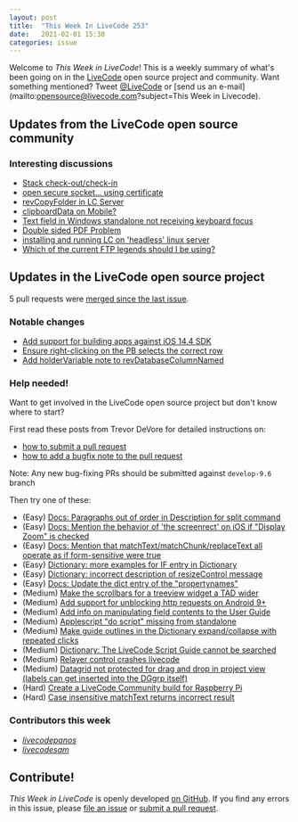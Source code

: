 ```yaml
---
layout: post
title:  "This Week In LiveCode 253"
date:   2021-02-01 15:30
categories: issue
---
```


Welcome to *This Week in LiveCode*!  This is a weekly summary of what's been
going on in the [LiveCode](https://livecode.com/) open source project and
community.  Want something mentioned?  Tweet
[@LiveCode](https://twitter.com/LiveCode) or
[send us an e-mail](mailto:opensource@livecode.com?subject=This Week in Livecode).

## Updates from the LiveCode open source community

<!--
### News & blog posts

- [October only: Get a Hacktoberfest t-shirt by contributing to LiveCode](https://hacktoberfest.digitalocean.com): Submit 4 pull requests and get a free Hacktoberfest T-shirt!
-->

### Interesting discussions

- [Stack check-out/check-in](https://www.mail-archive.com/use-livecode@lists.runrev.com/msg110764.html)
- [open secure socket... using certificate](https://www.mail-archive.com/use-livecode@lists.runrev.com/msg110769.html)
- [revCopyFolder in LC Server](https://www.mail-archive.com/use-livecode@lists.runrev.com/msg110786.html)
- [clipboardData on Mobile?](https://www.mail-archive.com/use-livecode@lists.runrev.com/msg110791.html)
- [Text field in Windows standalone not receiving keyboard focus](https://www.mail-archive.com/use-livecode@lists.runrev.com/msg110811.html)
- [Double sided PDF Problem](https://www.mail-archive.com/use-livecode@lists.runrev.com/msg110822.html)
- [installing and running LC on 'headless' linux server](https://www.mail-archive.com/use-livecode@lists.runrev.com/msg110839.html)
- [Which of the current FTP legends should I be using?](https://www.mail-archive.com/use-livecode@lists.runrev.com/msg110849.html)

## Updates in the LiveCode open source project

5 pull requests were [merged since the last issue](https://github.com/search?q=org%3Alivecode+is%3Apublic+is%3Apr+is%3Amerged+merged%3A2021-01-25..2021-01-31&type=Issues).

<!--
### New LiveCode releases

- [Release 9.6.2 RC-2](https://www.mail-archive.com/use-livecode@lists.runrev.com/msg110561.html)
-->


### Notable changes

- [Add support for building apps against iOS 14.4 SDK](https://github.com/livecode/livecode/pull/7512)
- [Ensure right-clicking on the PB selects the correct row](https://github.com/livecode/livecode-ide/pull/2151)
- [Add holderVariable note to revDatabaseColumnNamed](https://github.com/livecode/livecode/pull/7509)

<!--
### Bug of the week

- [Bug 23056 - tree view widget - array key doesn not exist error](https://quality.livecode.com/show_bug.cgi?id=23056)

The reporter provided a helpful sample stack that allowed us to test and confirm the problem quickly.
-->

### Help needed!

Want to get involved in the LiveCode open source project but don't know where
to start?  

First read these posts from Trevor DeVore for detailed instructions on:

- [how to submit a pull request](https://www.mail-archive.com/use-livecode@lists.runrev.com/msg98530.html)
- [how to add a bugfix note to the pull request](https://www.mail-archive.com/use-livecode@lists.runrev.com/msg98611.html)

Note: Any new bug-fixing PRs should be submitted against `develop-9.6` branch

Then try one of these:

- (Easy) [Docs: Paragraphs out of order in Description for split command](https://quality.livecode.com/show_bug.cgi?id=23071)
- (Easy) [Docs: Mention the behavior of 'the screenrect' on iOS if "Display Zoom" is checked](https://quality.livecode.com/show_bug.cgi?id=22949)
- (Easy) [Docs: Mention that matchText/matchChunk/replaceText all operate as if form-sensitive were true](https://quality.livecode.com/show_bug.cgi?id=15311)
- (Easy) [Dictionary: more examples for IF entry in Dictionary](https://quality.livecode.com/show_bug.cgi?id=22589)
- (Easy) [Dictionary: incorrect description of resizeControl message](https://quality.livecode.com/show_bug.cgi?id=17118)
- (Easy) [Docs: Update the dict entry of the "propertynames"](https://quality.livecode.com/show_bug.cgi?id=7375)
- (Medium) [Make the scrollbars for a treeview widget a TAD wider](https://quality.livecode.com/show_bug.cgi?id=23000)
- (Medium) [Add support for unblocking http requests on Android 9+](http://quality.livecode.com/show_bug.cgi?id=22400)
- (Medium) [Add info on manipulating field contents to the User Guide](http://quality.livecode.com/show_bug.cgi?id=18990)
- (Medium) [Applescript "do script" missing from standalone](http://quality.livecode.com/show_bug.cgi?id=20993)
- (Medium) [Make guide outlines in the Dictionary expand/collapse with repeated clicks](http://quality.livecode.com/show_bug.cgi?id=18184)
- (Medium) [Dictionary: The LiveCode Script Guide cannot be searched](http://quality.livecode.com/show_bug.cgi?id=15957)
- (Medium) [Relayer control crashes livecode](https://quality.livecode.com/show_bug.cgi?id=21460)
- (Medium) [Datagrid not protected for drag and drop in project view (labels can get inserted into the DGgrp itself)](https://quality.livecode.com/show_bug.cgi?id=21750)
- (Hard) [Create a LiveCode Community build for Raspberry Pi](http://forums.livecode.com/viewtopic.php?f=76&t=27912)
- (Hard) [Case insensitive matchText returns incorrect result](https://quality.livecode.com/show_bug.cgi?id=15312)


### Contributors this week

- *[livecodepanos](https://github.com/livecodepanos)*
- *[livecodesam](https://github.com/livecodesam)*

<!--
## Other LiveCode News

This section brings you other interesting news from across the LiveCode universe over the last week. This section may include non OSS projects.

- [How to configure Self-Signed SSL certificates with tsNet?](http://forums.livecode.com/viewtopic.php?f=11&t=35274)
-->
<!---
## Upcoming events

* [SoCal LiveCode Group Meeting: March 5, Pasadena](https://forums.livecode.com/viewtopic.php?f=50&t=33729)
--->

## Contribute!

*This Week in LiveCode* is openly developed
[on GitHub](https://github.com/livecode/this-week-in-livecode).
If you find any errors in this issue, please
[file an issue](https://github.com/livecode/this-week-in-livecode/issues) or
[submit a pull request](https://github.com/livecode/this-week-in-livecode/pulls).
